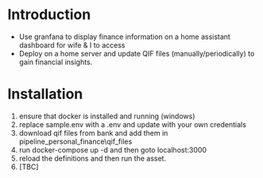 # Introduction
- Use granfana to display finance information on a home assistant dashboard for wife & I to access
- Deploy on a home server and update QIF files (manually/periodically) to gain financial insights.

# Installation
1. ensure that docker is installed and running (windows)
2. replace sample.env with a .env and update with your own credentials
3. download qif files from bank and add them in pipeline_personal_finance\qif_files
4. run docker-compose up -d and then goto localhost:3000
5. reload the definitions and then run the asset.
6. [TBC]
